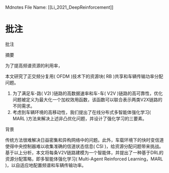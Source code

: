  Mdnotes File Name: [[Li_2021_DeepReinforcement]]

# 批注

批注

摘要

为了提高频谱资源的利用率，

本文研究了正交频分复用( OFDM )技术下的资源块( RB )共享和车辆传输功率分配问题。

1.  为了满足车-路( V2I )链路的高数据速率和车-车( V2V )链路的高可靠性，优化问题被定义为最大化一个加权效用函数，该函数可以联合表示两类V2X链路的不同需求。
2.  考虑到车辆环境的高移动性，我们提出了在线分布式多智能体强化学习( MARL )方法来解决上述非凸优化问题，并设计了强化学习的三要素。

背景

传统方法很难解决日益密集和异构网络中的问题。此外，车载环境下的快时变信道使得中央控制器难以收集准确的信道状态信息( CSI )，给资源分配问题带来挑战。基于以上分析，本文将每条V2V链路建模为一个智能体，并提出了一种基于DRL的资源分配策略，即多智能体强化学习( Multi-Agent Reinforced Learning，MARL )，以自适应地配置频谱和车辆传输功率。
